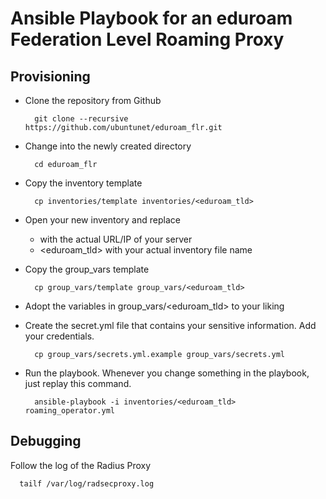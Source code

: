 # Ansible Playbook for an eduroam Federation Level Roaming Proxy

## Provisioning

- Clone the repository from Github

        git clone --recursive https://github.com/ubuntunet/eduroam_flr.git

- Change into the newly created directory

        cd eduroam_flr

- Copy the inventory template

        cp inventories/template inventories/<eduroam_tld>


- Open your new inventory and replace 
  - <FQDN or IP> with the actual URL/IP of your server
  - <eduroam_tld> with your actual inventory file name

- Copy the group_vars template

        cp group_vars/template group_vars/<eduroam_tld>

- Adopt the variables in group_vars/<eduroam_tld> to your liking

- Create the secret.yml file that contains your sensitive information. Add your credentials.

        cp group_vars/secrets.yml.example group_vars/secrets.yml

- Run the playbook. Whenever you change something in the playbook, just replay this command.

        ansible-playbook -i inventories/<eduroam_tld> roaming_operator.yml

## Debugging

Follow the log of the Radius Proxy 

      tailf /var/log/radsecproxy.log

